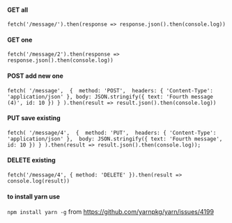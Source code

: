 #### GET all
`fetch('/message/').then(response => response.json().then(console.log))`

#### GET one
`fetch('/message/2').then(response => response.json().then(console.log))`

#### POST add new one
`fetch(
  '/message', 
  { 
    method: 'POST', 
    headers: { 'Content-Type': 'application/json' },
    body: JSON.stringify({ text: 'Fourth message (4)', id: 10 })
  }
).then(result => result.json().then(console.log))`

#### PUT save existing
`fetch(
  '/message/4', 
  { 
    method: 'PUT', 
    headers: { 'Content-Type': 'application/json' }, 
    body: JSON.stringify({ text: 'Fourth message', id: 10 })
  }
).then(result => result.json().then(console.log));`

#### DELETE existing
`fetch('/message/4', { method: 'DELETE' }).then(result => console.log(result))`


#### to install yarn use
`npm install yarn -g` from https://github.com/yarnpkg/yarn/issues/4199